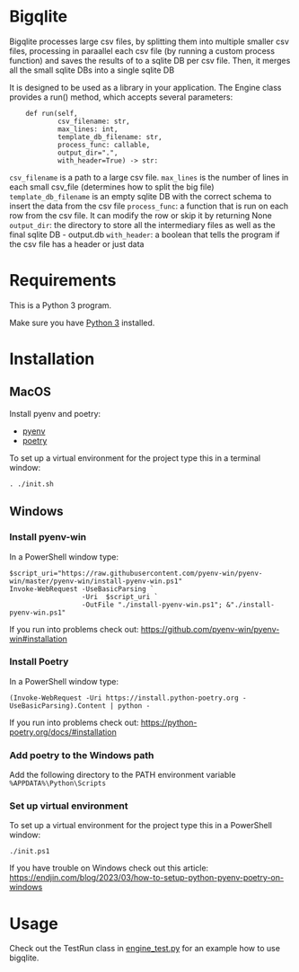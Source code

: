 # Bigqlite

Bigqlite processes large csv files, by splitting them into multiple smaller csv files,
processing in paraallel each csv file (by running a custom process function) and saves the
results of to a sqlite DB per csv file. Then, it merges all the small sqlite DBs into a single sqlite DB 

It is designed to be used as a library in your application. The Engine class provides
a run() method, which accepts several parameters:

```
    def run(self,
            csv_filename: str,
            max_lines: int,
            template_db_filename: str,
            process_func: callable,
            output_dir=".",
            with_header=True) -> str:
```

`csv_filename` is a path to a large csv file.
`max_lines` is the number of lines in each small csv_file (determines how to split the big file)
`template_db_filename` is an empty sqlite DB with the correct schema to insert the data from the csv file
`process_func`: a function that is run on each row from the csv file. It can modify the row or skip it by returning None
`output_dir`: the directory to store all the intermediary files as well as the final sqlite DB - output.db
`with_header`: a boolean that tells the program if the csv file has a header or just data

# Requirements

This is a Python 3 program.

Make sure you have [Python 3](https://www.python.org/downloads/) installed.

# Installation

## MacOS

Install pyenv and poetry:
- [pyenv](https://github.com/pyenv/pyenv#getting-pyenv)
- [poetry](https://python-poetry.org/docs/#installation)

To set up a virtual environment for the project type this in a terminal window:
```
. ./init.sh
```

## Windows

### Install pyenv-win

In a PowerShell window type:

```
$script_uri="https://raw.githubusercontent.com/pyenv-win/pyenv-win/master/pyenv-win/install-pyenv-win.ps1"
Invoke-WebRequest -UseBasicParsing `
                  -Uri  $script_uri `
                  -OutFile "./install-pyenv-win.ps1"; &"./install-pyenv-win.ps1"
```

If you run into problems check out:
https://github.com/pyenv-win/pyenv-win#installation

### Install Poetry

In a PowerShell window type:
```
(Invoke-WebRequest -Uri https://install.python-poetry.org -UseBasicParsing).Content | python -

```

If you run into problems check out:
https://python-poetry.org/docs/#installation


### Add poetry to the Windows path

Add the following directory to the PATH environment variable `%APPDATA%\Python\Scripts`

### Set up virtual environment

To set up a virtual environment for the project type this in a PowerShell window:
```
./init.ps1
```

If you have trouble on Windows check out this article:
https://endjin.com/blog/2023/03/how-to-setup-python-pyenv-poetry-on-windows

# Usage

Check out the TestRun class in [engine_test.py](engine_test.py) for an example how to use bigqlite. 
